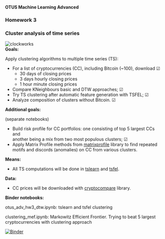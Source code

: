 
**OTUS Machine Learning Advanced**
### **Homework 3**

### Cluster analysis of time series
![clockworks](https://user-images.githubusercontent.com/73858914/153416075-05ab7f45-3186-40af-8727-f62892fc1976.png)  
**Goals:**  

Apply clustering algorithms to multiple time series (TS):
- For a list of cryptocurrencies (CC), including Bitcoin (~100), download ☑︎
    - 30 days of closing prices
    - 3 days hourly closing prices
    - 1 hour minute closing prices
- Compare KNeighbours basic and DTW approaches;  ☑︎
- Try TS clustering after automatic feature generation with TSFEL;  ☑︎
- Analyze composition of clusters without Bitcoin.  ☑︎

**Additional goals:**  

(separate notebooks)
- Build risk profile for CC portfolios: one consisting of top 5 largest CCs and  
another being a mix from two most populous clusters; ☑︎
- Apply Matrix Profile methods from [matrixprofile](https://github.com/matrix-profile-foundation/matrixprofile) library to find repeated  
motifs and discords (anomalies) on CC from various clusters.


**Means:**  

- All TS computations will be done in [tslearn](https://github.com/tslearn-team/tslearn) and
[tsfel](https://github.com/fraunhoferportugal/tsfel).

**Data:**  

- CC prices will be downloaded with [cryptocompare](https://github.com/lagerfeuer/cryptocompare) library.

**Binder notebooks:**

otus_adv_hw3_dtw.ipynb: tslearn and tsfel clustering   

clustering_mef.ipynb: Markowitz Efficient Frontier. Trying to beat 5 largest  
cryptocurrencies with clustering approach

[![Binder](https://mybinder.org/badge_logo.svg)](https://mybinder.org/v2/gh/oort77/OTUS_ADV_HW3/main)  
